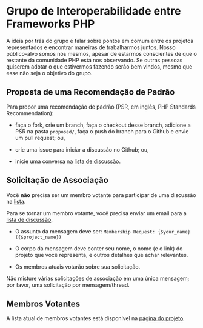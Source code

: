 Grupo de Interoperabilidade entre Frameworks PHP
================================================

A ideia por trás do grupo é falar sobre pontos em comum entre os projetos
representados e encontrar maneiras de trabalharmos juntos. Nosso público-alvo
somos nós mesmos, apesar de estarmos conscientes de que o restante da
comunidade PHP está nos observando. Se outras pessoas quiserem adotar o que
estivermos fazendo serão bem vindos, mesmo que esse não seja o objetivo do
grupo.


Proposta de uma Recomendação de Padrão
--------------------------------------

Para propor uma recomendação de padrão (PSR, em inglês, PHP
Standards Recommendation):

- faça o fork, crie um branch, faça o checkout desse branch, adicione a PSR na
  pasta `proposed/`, faça o push do branch para o Github e envie um pull
  request; ou,

- crie uma issue para iniciar a discussão no Github; ou,

- inicie uma conversa na [lista de discussão][].

[lista de discussão]: http://groups.google.com/group/php-fig/


Solicitação de Associação
-------------------------

Você **não** precisa ser um membro votante para participar de uma discussão na
[lista][lista de discussão].

Para se tornar um membro votante, você precisa enviar um email para a
[lista de discussão][].

- O assunto da mensagem deve ser: `Membership Request: {$your_name} ({$project_name})`

- O corpo da mensagem deve conter seu nome, o nome (e o link) do projeto
  que você representa, e outros detalhes que achar relevantes.

- Os membros atuais votarão sobre sua solicitação.

Não misture várias solicitações de associação em uma única mensagem; por
favor, uma solicitação por mensagem/thread.


Membros Votantes
----------------

A lista atual de membros votantes está disponível na [página do projeto][].

[página do projeto]: http://www.php-fig.org/
